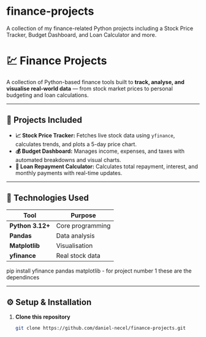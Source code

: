# finance-projects
A collection of my finance-related Python projects including a Stock Price Tracker, Budget Dashboard, and Loan Calculator and more.

# 💹 Finance Projects

A collection of Python-based finance tools built to **track, analyse, and visualise real-world data** — from stock market prices to personal budgeting and loan calculations.

---

## 🚀 Projects Included

- **📈 Stock Price Tracker:** Fetches live stock data using `yfinance`, calculates trends, and plots a 5-day price chart.
- **💰 Budget Dashboard:** Manages income, expenses, and taxes with automated breakdowns and visual charts.
- **🏦 Loan Repayment Calculator:** Calculates total repayment, interest, and monthly payments with real-time updates.

---

## 🧠 Technologies Used

| Tool | Purpose |
|------|----------|
| **Python 3.12+** | Core programming |
| **Pandas** | Data analysis |
| **Matplotlib** | Visualisation |
| **yfinance** | Real stock data |

pip install yfinance pandas matplotlib - for project number 1 these are the dependinces

---


## ⚙️ Setup & Installation

1. **Clone this repository**
   ```bash
   git clone https://github.com/daniel-necel/finance-projects.git
